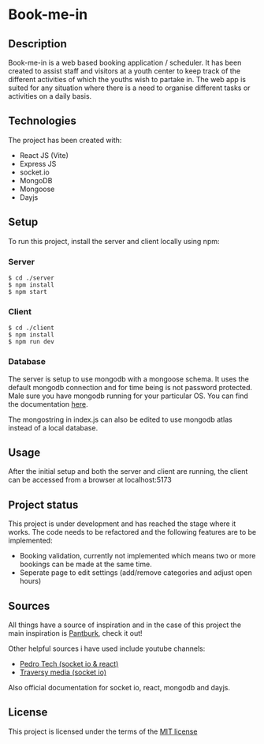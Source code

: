 # Book-me-in

## Description

Book-me-in is a web based booking application / scheduler. It has been created to assist staff and visitors at a youth center to keep track of the different activities of which the youths wish to partake in. The web app is suited for any situation where there is a need to organise different tasks or activities on a daily basis.

## Technologies

The project has been created with:

- React JS (Vite)
- Express JS
- socket.io
- MongoDB
- Mongoose
- Dayjs

## Setup

To run this project, install the server and client locally using npm:

### Server

```
$ cd ./server
$ npm install
$ npm start
```

### Client

```
$ cd ./client
$ npm install
$ npm run dev
```

### Database

The server is setup to use mongodb with a mongoose schema. It uses the default mongodb connection and for time being is not password protected.
Male sure you have mongodb running for your particular OS. You can find the documentation [here](https://www.mongodb.com/docs/manual/administration/install-community/).

The mongostring in index.js can also be edited to use mongodb atlas instead of a local database.

## Usage

After the initial setup and both the server and client are running, the client can be accessed from a browser at localhost:5173

## Project status

This project is under development and has reached the stage where it works. The code needs to be refactored and the following features are to be implemented:

- Booking validation, currently not implemented which means two or more bookings can be made at the same time.
- Seperate page to edit settings (add/remove categories and adjust open hours)

## Sources

All things have a source of inspiration and in the case of this project the main inspiration is [Pantburk](https://github.com/indianpojken/pantburk), check it out!

Other helpful sources i have used include youtube channels:

- [Pedro Tech (socket io & react)](https://www.youtube.com/watch?v=djMy4QsPWiI)
- [Traversy media (socket io)](https://www.youtube.com/watch?v=jD7FnbI76Hg)

Also official documentation for socket io, react, mongodb and dayjs.

## License

This project is licensed under the terms of the [MIT license](./LICENSE.md)
